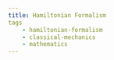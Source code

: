 ```yaml
---
title: Hamiltonian Formalism
tags
    - hamiltonian-formalism
    - classical-mechanics
    - mathematics
---
```

